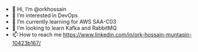 - 👋 Hi, I’m @orkhossain
- 👀 I’m interested in DevOps
- 🌱 I’m currently learning for AWS SAA-C03
- 💞️ I’m looking to learn Kafka and RabbitMQ
- 📫 How to reach me https://www.linkedin.com/in/ork-hossain-muntaqin-10423b167/

<!---
orkhossain/orkhossain is a ✨ special ✨ repository because its `README.md` (this file) appears on your GitHub profile.
You can click the Preview link to take a look at your changes.
--->

